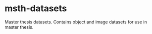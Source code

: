 # msth-datasets
Master thesis datasets. Contains object and image datasets for use in master thesis.
